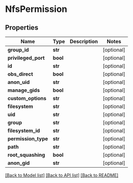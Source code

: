 # NfsPermission

## Properties
Name | Type | Description | Notes
------------ | ------------- | ------------- | -------------
**group_id** | **str** |  | [optional] 
**privileged_port** | **bool** |  | [optional] 
**id** | **str** |  | [optional] 
**obs_direct** | **bool** |  | [optional] 
**anon_uid** | **str** |  | [optional] 
**manage_gids** | **bool** |  | [optional] 
**custom_options** | **str** |  | [optional] 
**filesystem** | **str** |  | [optional] 
**uid** | **str** |  | [optional] 
**group** | **str** |  | [optional] 
**filesystem_id** | **str** |  | [optional] 
**permission_type** | **str** |  | [optional] 
**path** | **str** |  | [optional] 
**root_squashing** | **bool** |  | [optional] 
**anon_gid** | **str** |  | [optional] 

[[Back to Model list]](../README.md#documentation-for-models) [[Back to API list]](../README.md#documentation-for-api-endpoints) [[Back to README]](../README.md)

